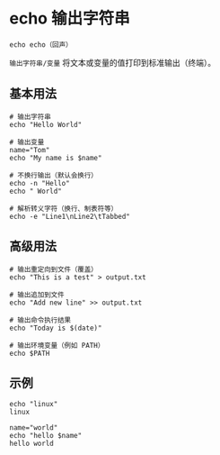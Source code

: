 # echo 输出字符串

`echo echo（回声）`

`输出字符串/变量` 将文本或变量的值打印到标准输出（终端）。

## 基本用法
```shell
# 输出字符串
echo "Hello World"

# 输出变量
name="Tom"
echo "My name is $name"

# 不换行输出（默认会换行）
echo -n "Hello"
echo " World"

# 解析转义字符（换行、制表符等）
echo -e "Line1\nLine2\tTabbed"
```

## 高级用法
```shell
# 输出重定向到文件（覆盖）
echo "This is a test" > output.txt

# 输出追加到文件
echo "Add new line" >> output.txt

# 输出命令执行结果
echo "Today is $(date)"

# 输出环境变量（例如 PATH）
echo $PATH
```

## 示例
```shell
echo "linux"
linux

name="world"
echo "hello $name"
hello world
```